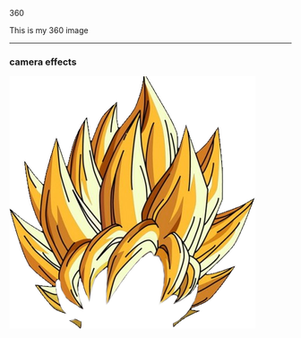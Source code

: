 360

This is my 360 image

<script src="//360.vizor.io/scripts/embed.js" data-vizorurl="https://360.vizor.io/embed/v/xybr" ></script>

***
### camera effects


![filter](q4gX5E2.png?raw=true "Optional Title")
